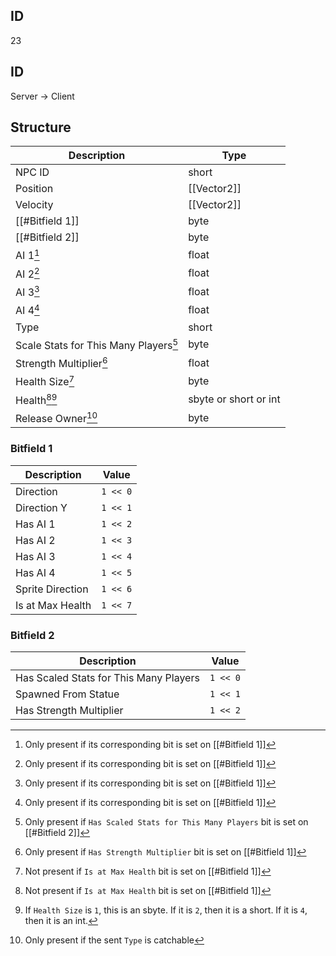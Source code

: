 ## ID
23

## ID
Server -> Client

## Structure
| Description | Type |
|-------------|------|
| NPC ID                               | short |
| Position                             | [[Vector2]] |
| Velocity                             | [[Vector2]] |
| [[#Bitfield 1]]                      | byte |
| [[#Bitfield 2]]                      | byte |
| AI 1[^1]                              | float |
| AI 2[^1]                              | float |
| AI 3[^1]                              | float |
| AI 4[^1]                              | float |
| Type                                 | short |
| Scale Stats for This Many Players[^2] | byte |
| Strength Multiplier[^3]               | float |
| Health Size[^4]                       | byte |
| Health[^4][^5]                       | sbyte or short or int |
| Release Owner[^6]                     | byte |

### Bitfield 1
| Description | Value |
|-------------|------|
| Direction        | `1 << 0` |
| Direction Y      | `1 << 1` |
| Has AI 1         | `1 << 2` |
| Has AI 2         | `1 << 3` |
| Has AI 3         | `1 << 4` |
| Has AI 4         | `1 << 5` |
| Sprite Direction | `1 << 6` |
| Is at Max Health | `1 << 7` |

### Bitfield 2
| Description | Value |
|-------------|------|
| Has Scaled Stats for This Many Players | `1 << 0` |
| Spawned From Statue                    | `1 << 1` |
| Has Strength Multiplier                | `1 << 2` |

[^1]: Only present if its corresponding bit is set on [[#Bitfield 1]]
[^2]: Only present if `Has Scaled Stats for This Many Players` bit is set on [[#Bitfield 2]]
[^3]: Only present if `Has Strength Multiplier` bit is set on [[#Bitfield 1]]
[^4]: Not present if `Is at Max Health` bit is set on [[#Bitfield 1]]
[^5]: If `Health Size` is `1`, this is an sbyte. If it is `2`, then it is a short. If it is `4`, then it is an int.
[^6]: Only present if the sent `Type` is catchable
